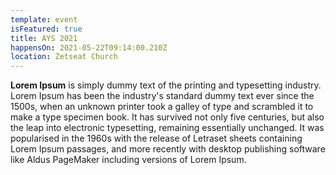 ```yaml
---
template: event
isFeatured: true
title: AYS 2021
happensOn: 2021-05-22T09:14:00.210Z
location: Zetseat Church
---
```

**Lorem Ipsum** is simply dummy text of the printing and typesetting
industry. Lorem Ipsum has been the industry's standard dummy text ever since
the 1500s, when an unknown printer took a galley of type and scrambled it to
make a type specimen book. It has survived not only five centuries, but also
the leap into electronic typesetting, remaining essentially unchanged. It
was popularised in the 1960s with the release of Letraset sheets containing
Lorem Ipsum passages, and more recently with desktop publishing software
like Aldus PageMaker including versions of Lorem Ipsum.
